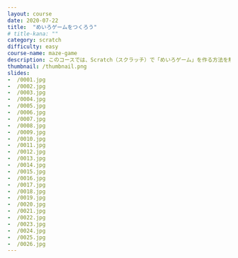 ```yaml
---
layout: course
date: 2020-07-22
title:  "めいろゲームをつくろう"
# title-kana: ""
category: scratch
difficulty: easy
course-name: maze-game
description: このコースでは、Scratch（スクラッチ）で「めいろゲーム」を作る方法を解説します。スライドで誰でも簡単に学べるビジュアルプログラミング学習サイト「メクルン」を使って、Scratch（スクラッチ）の学習をはじめよう。
thumbnail: /thumbnail.png
slides:
-  /0001.jpg
-  /0002.jpg
-  /0003.jpg
-  /0004.jpg
-  /0005.jpg
-  /0006.jpg
-  /0007.jpg
-  /0008.jpg
-  /0009.jpg
-  /0010.jpg
-  /0011.jpg
-  /0012.jpg
-  /0013.jpg
-  /0014.jpg
-  /0015.jpg
-  /0016.jpg
-  /0017.jpg
-  /0018.jpg
-  /0019.jpg
-  /0020.jpg
-  /0021.jpg
-  /0022.jpg
-  /0023.jpg
-  /0024.jpg
-  /0025.jpg
-  /0026.jpg
---
```

